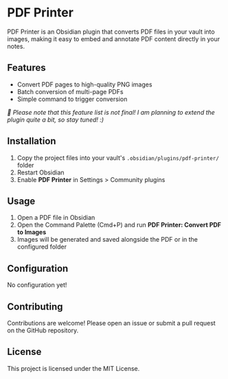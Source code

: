# PDF Printer

PDF Printer is an Obsidian plugin that converts PDF files in your vault into images, making it easy to embed and annotate PDF content directly in your notes.

## Features

-   Convert PDF pages to high-quality PNG images
-   Batch conversion of multi-page PDFs
-   Simple command to trigger conversion

_🙏 Please note that this feature list is not final! I am planning to extend the plugin quite a bit, so stay tuned! :)_

## Installation

1. Copy the project files into your vault's `.obsidian/plugins/pdf-printer/` folder
2. Restart Obsidian
3. Enable **PDF Printer** in Settings > Community plugins

## Usage

1. Open a PDF file in Obsidian
2. Open the Command Palette (Cmd+P) and run **PDF Printer: Convert PDF to Images**
3. Images will be generated and saved alongside the PDF or in the configured folder

## Configuration

No configuration yet!

## Contributing

Contributions are welcome! Please open an issue or submit a pull request on the GitHub repository.

## License

This project is licensed under the MIT License.
